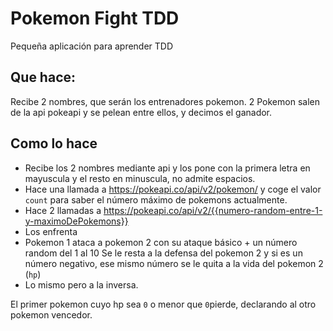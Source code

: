# Pokemon Fight TDD
Pequeña aplicación para aprender TDD

## Que hace:
Recibe 2 nombres, que serán los entrenadores pokemon.
2 Pokemon salen de la api pokeapi y se pelean entre ellos, y decimos el ganador.

## Como lo hace

 - Recibe los 2 nombres mediante api y los pone con la primera letra en mayuscula y el resto en minuscula, no admite espacios.
 - Hace una llamada a https://pokeapi.co/api/v2/pokemon/  y coge el valor `count` para saber el número máximo
 de pokemons actualmente.
 - Hace 2 llamadas a https://pokeapi.co/api/v2/{{numero-random-entre-1-y-maximoDePokemons}}
 - Los enfrenta
 - Pokemon 1 ataca a pokemon 2 con su ataque básico + un número random del 1 al 10
    Se le resta a la defensa del pokemon 2 y si es un número negativo, ese mismo número se le quita
    a la vida del pokemon 2 (`hp`)
- Lo mismo pero a la inversa.

El primer pokemon cuyo hp sea `0` o menor que `0`pierde, declarando al otro pokemon vencedor.

